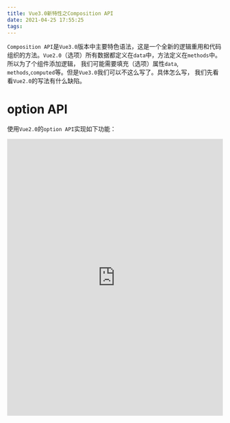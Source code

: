```yaml
---
title: Vue3.0新特性之Composition API
date: 2021-04-25 17:55:25
tags:
---
```


`Composition API`是`Vue3.0`版本中主要特色语法，这是一个全新的逻辑重用和代码组织的方法。`Vue2.0`（选项）所有数据都定义在`data`中，方法定义在`methods`中。所以为了个组件添加逻辑， 我们可能需要填充（选项）属性`data`, `methods`,`computed`等。但是`Vue3.0`我们可以不这么写了。具体怎么写， 我们先看看`Vue2.0`的写法有什么缺陷。

 <!--more-->

# option API

使用`Vue2.0`的`option API`实现如下功能：

<iframe height="645" style="width: 100%;" scrolling="no" title="rNjPvPg" src="https://codepen.io/shuliqi/embed/rNjPvPg?height=645&theme-id=dark&default-tab=js,result" frameborder="no" loading="lazy" allowtransparency="true" allowfullscreen="true">
  See the Pen <a href='https://codepen.io/shuliqi/pen/rNjPvPg'>rNjPvPg</a> by shuliqi
  (<a href='https://codepen.io/shuliqi'>@shuliqi</a>) on <a href='https://codepen.io'>CodePen</a>.
</iframe>

